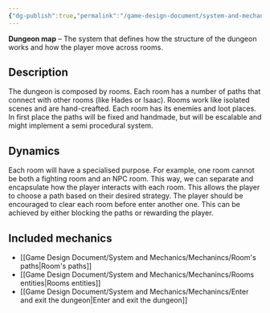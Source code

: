 ```yaml
---
{"dg-publish":true,"permalink":"/game-design-document/system-and-mechanics/systems/dungeon-exploration-system/"}
---
```


**Dungeon map** – The system that defines how the structure of the dungeon works and how the player move across rooms.

## Description
The dungeon is composed by rooms. Each room has a number of paths that connect with other rooms (like Hades or Isaac). 
Rooms work like isolated scenes and are hand-creafted. Each room has its enemies and loot places. 
In first place the paths will be fixed and handmade, but will be escalable and might implement a semi procedural system.

## Dynamics
Each room will have a specialised purpose. For example, one room cannot be both a fighting room and an NPC room. This way, we can separate and encapsulate how the player interacts with each room. This allows the player to choose a path based on their desired strategy.
The player should be encouraged to clear each room before enter another one. This can be achieved by either blocking the paths or rewarding the player.

## Included mechanics
- [[Game Design Document/System and Mechanics/Mechanincs/Room's paths\|Room's paths]]
- [[Game Design Document/System and Mechanics/Mechanincs/Rooms entities\|Rooms entities]]
- [[Game Design Document/System and Mechanics/Mechanincs/Enter and exit the dungeon\|Enter and exit the dungeon]]
